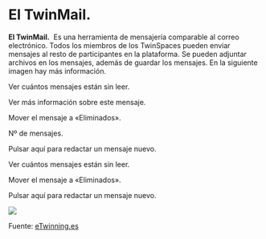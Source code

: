 
# El TwinMail.


**El TwinMail.**  Es una herramienta de mensajería comparable al correo electrónico. Todos los miembros de los TwinSpaces pueden enviar mensajes al resto de participantes en la plataforma. Se pueden adjuntar archivos en los mensajes, además de guardar los mensajes. En la siguiente imagen hay más información.



Ver cuántos mensajes están sin leer.


Ver más información sobre este mensaje.


Mover el mensaje a «Eliminados».


Nº de mensajes.


Pulsar aquí para redactar un mensaje nuevo.


Ver cuántos mensajes están sin leer.

Mover el mensaje a «Eliminados».

Pulsar aquí para redactar un mensaje nuevo.


![](https://lh5.googleusercontent.com/jyZ3yk6L5Qg8hTrwDO9o7cMHoAwJouagbIBRYlx88aYGCZkgH-c3YCs0Sc9nN3DCtejPFtTmYQEvRMwJUeEQUYY4lk-f6osqvuqVIC2fK0UGaBjZRHSlU-X07ooT4rwOglZO4Uij)

Fuente: [eTwinning.es](http://image.slidesharecdn.com/tutortwinspace-160118070453/95/scale-partido-al-twinspace-16-638.jpg?cb=1453103371)

